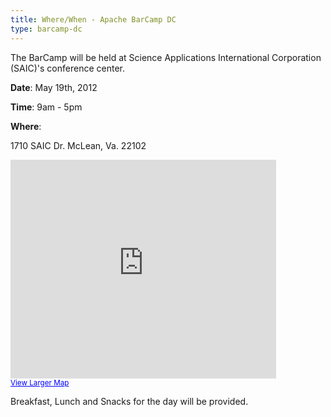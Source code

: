 ```yaml
---
title: Where/When - Apache BarCamp DC
type: barcamp-dc
---
```


The BarCamp will be held at Science Applications International Corporation (SAIC)'s 
conference center.

**Date**: May 19th, 2012 

**Time**: 9am - 5pm

**Where**:

1710 SAIC Dr.
McLean, Va. 22102

<iframe width="425" height="350" frameborder="0" scrolling="no" marginheight="0" marginwidth="0" src="http://maps.google.com/maps?f=q&amp;source=s_q&amp;hl=en&amp;geocode=&amp;q=1710+Saic+Drive,+McLean,+VA&amp;aq=0&amp;oq=1710+SAIC+D&amp;sll=37.0625,-95.677068&amp;sspn=54.357317,62.050781&amp;ie=UTF8&amp;hq=&amp;hnear=1710+Saic+Dr,+McLean,+Virginia+22102&amp;t=m&amp;z=14&amp;iwloc=A&amp;output=embed"></iframe><br /><small><a href="http://maps.google.com/maps?f=q&amp;source=embed&amp;hl=en&amp;geocode=&amp;q=1710+Saic+Drive,+McLean,+VA&amp;aq=0&amp;oq=1710+SAIC+D&amp;sll=37.0625,-95.677068&amp;sspn=54.357317,62.050781&amp;ie=UTF8&amp;hq=&amp;hnear=1710+Saic+Dr,+McLean,+Virginia+22102&amp;t=m&amp;z=14&amp;iwloc=A" style="color:#0000FF;text-align:left">View Larger Map</a></small>

Breakfast, Lunch and Snacks for the day will be provided.
